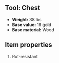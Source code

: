 ## Tool: Chest
- **Weight:** 38 lbs
- **Base value:** 16 gold
- **Base material:** Wood
## Item properties
1. Rot-resistant
